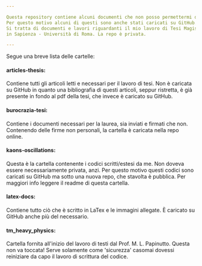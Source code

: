 ```yaml
---

Questa repository contiene alcuni documenti che non posso permettermi di perdere.
Per questo motivo alcuni di questi sono anche stati caricati su GitHub.
Si tratta di documenti e lavori riguardanti il mio lavoro di Tesi Magistrale in Fisica LM-17
in Sapienza - Università di Roma. La repo è privata.

---
```


Segue una breve lista delle cartelle:

#### articles-thesis:
Contiene tutti gli articoli letti e necessari per il lavoro di tesi.
Non è  caricata su GitHub in quanto una bibliografia di questi articoli, seppur ristretta,
è già presente in fondo al pdf della tesi, che invece è caricato su GitHub.
 
#### burocrazia-tesi:
Contiene i documenti necessari per la laurea, sia inviati e firmati che non.
Contenendo delle firme non personali, la cartella è caricata nella repo online.

#### kaons-oscillations:
Questa è la cartella contenente i codici scritti/estesi da me.
Non doveva essere necessariamente privata, anzi. Per questo motivo questi codici sono
caricati su GitHub ma sotto una nuova repo, che stavolta è pubblica.
Per maggiori info leggere il readme di questa cartella.

#### latex-docs:
Contiene tutto ciò che è scritto in LaTex e le immagini allegate.
È caricato su GitHub anche più del necessario.

#### tm_heavy_physics:
Cartella fornita all'inizio del lavoro di testi dal Prof. M. L. Papinutto.
Questa non va toccata! Serve solamente come 'sicurezza' casomai dovessi reiniziare da capo
il lavoro di scrittura del codice.

